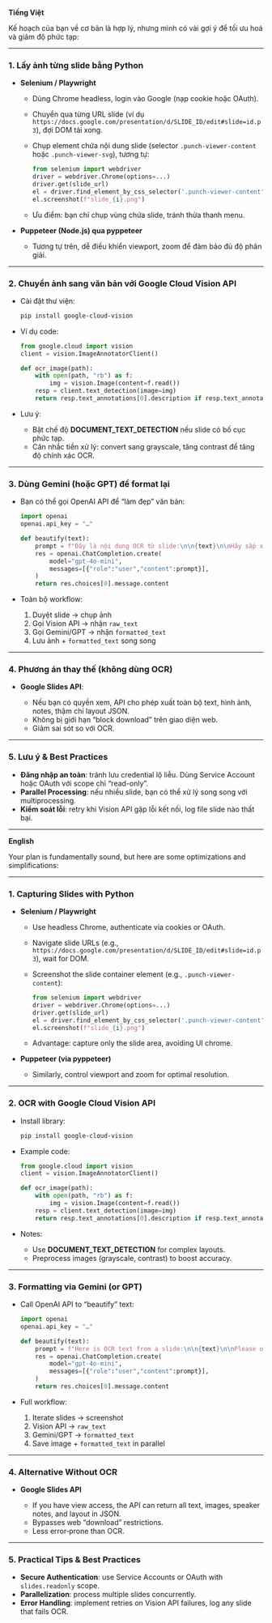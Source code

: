 **Tiếng Việt**

Kế hoạch của bạn về cơ bản là hợp lý, nhưng mình có vài gợi ý để tối ưu hoá và giảm độ phức tạp:

---

### 1. Lấy ảnh từng slide bằng Python

* **Selenium / Playwright**

  * Dùng Chrome headless, login vào Google (nạp cookie hoặc OAuth).
  * Chuyển qua từng URL slide (ví dụ `https://docs.google.com/presentation/d/SLIDE_ID/edit#slide=id.p3`), đợi DOM tải xong.
  * Chụp element chứa nội dung slide (selector `.punch-viewer-content` hoặc `.punch-viewer-svg`), tương tự:

    ```python
    from selenium import webdriver
    driver = webdriver.Chrome(options=...)
    driver.get(slide_url)
    el = driver.find_element_by_css_selector('.punch-viewer-content')
    el.screenshot(f"slide_{i}.png")
    ```
  * Ưu điểm: bạn chỉ chụp vùng chứa slide, tránh thừa thanh menu.

* **Puppeteer (Node.js) qua pyppeteer**

  * Tương tự trên, dễ điều khiển viewport, zoom để đảm bảo đủ độ phân giải.

---

### 2. Chuyển ảnh sang văn bản với Google Cloud Vision API

* Cài đặt thư viện:

  ```bash
  pip install google-cloud-vision
  ```
* Ví dụ code:

  ```python
  from google.cloud import vision
  client = vision.ImageAnnotatorClient()

  def ocr_image(path):
      with open(path, "rb") as f:
          img = vision.Image(content=f.read())
      resp = client.text_detection(image=img)
      return resp.text_annotations[0].description if resp.text_annotations else ""
  ```
* Lưu ý:

  * Bật chế độ **DOCUMENT\_TEXT\_DETECTION** nếu slide có bố cục phức tạp.
  * Cân nhắc tiền xử lý: convert sang grayscale, tăng contrast để tăng độ chính xác OCR.

---

### 3. Dùng Gemini (hoặc GPT) để format lại

* Bạn có thể gọi OpenAI API để “làm đẹp” văn bản:

  ```python
  import openai
  openai.api_key = "…"

  def beautify(text):
      prompt = f"Đây là nội dung OCR từ slide:\n\n{text}\n\nHãy sắp xếp lại thành các mục rõ ràng, giữ nguyên ý chính."
      res = openai.ChatCompletion.create(
          model="gpt-4o-mini",
          messages=[{"role":"user","content":prompt}],
      )
      return res.choices[0].message.content
  ```
* Toàn bộ workflow:

  1. Duyệt slide → chụp ảnh
  2. Gọi Vision API → nhận `raw_text`
  3. Gọi Gemini/GPT → nhận `formatted_text`
  4. Lưu ảnh + `formatted_text` song song

---

### 4. Phương án thay thế (không dùng OCR)

* **Google Slides API**:

  * Nếu bạn có quyền xem, API cho phép xuất toàn bộ text, hình ảnh, notes, thậm chí layout JSON.
  * Không bị giới hạn “block download” trên giao diện web.
  * Giảm sai sót so với OCR.

---

### 5. Lưu ý & Best Practices

* **Đăng nhập an toàn**: tránh lưu credential lộ liễu. Dùng Service Account hoặc OAuth với scope chỉ “read-only”.
* **Parallel Processing**: nếu nhiều slide, bạn có thể xử lý song song với multiprocessing.
* **Kiểm soát lỗi**: retry khi Vision API gặp lỗi kết nối, log file slide nào thất bại.

---

**English**

Your plan is fundamentally sound, but here are some optimizations and simplifications:

---

### 1. Capturing Slides with Python

* **Selenium / Playwright**

  * Use headless Chrome, authenticate via cookies or OAuth.
  * Navigate slide URLs (e.g., `https://docs.google.com/presentation/d/SLIDE_ID/edit#slide=id.p3`), wait for DOM.
  * Screenshot the slide container element (e.g., `.punch-viewer-content`):

    ```python
    from selenium import webdriver
    driver = webdriver.Chrome(options=...)
    driver.get(slide_url)
    el = driver.find_element_by_css_selector('.punch-viewer-content')
    el.screenshot(f"slide_{i}.png")
    ```
  * Advantage: capture only the slide area, avoiding UI chrome.

* **Puppeteer (via pyppeteer)**

  * Similarly, control viewport and zoom for optimal resolution.

---

### 2. OCR with Google Cloud Vision API

* Install library:

  ```bash
  pip install google-cloud-vision
  ```
* Example code:

  ```python
  from google.cloud import vision
  client = vision.ImageAnnotatorClient()

  def ocr_image(path):
      with open(path, "rb") as f:
          img = vision.Image(content=f.read())
      resp = client.text_detection(image=img)
      return resp.text_annotations[0].description if resp.text_annotations else ""
  ```
* Notes:

  * Use **DOCUMENT\_TEXT\_DETECTION** for complex layouts.
  * Preprocess images (grayscale, contrast) to boost accuracy.

---

### 3. Formatting via Gemini (or GPT)

* Call OpenAI API to “beautify” text:

  ```python
  import openai
  openai.api_key = "…"

  def beautify(text):
      prompt = f"Here is OCR text from a slide:\n\n{text}\n\nPlease organize it into clear bullet points, preserving the original meaning."
      res = openai.ChatCompletion.create(
          model="gpt-4o-mini",
          messages=[{"role":"user","content":prompt}],
      )
      return res.choices[0].message.content
  ```
* Full workflow:

  1. Iterate slides → screenshot
  2. Vision API → `raw_text`
  3. Gemini/GPT → `formatted_text`
  4. Save image + `formatted_text` in parallel

---

### 4. Alternative Without OCR

* **Google Slides API**

  * If you have view access, the API can return all text, images, speaker notes, and layout in JSON.
  * Bypasses web “download” restrictions.
  * Less error‑prone than OCR.

---

### 5. Practical Tips & Best Practices

* **Secure Authentication**: use Service Accounts or OAuth with `slides.readonly` scope.
* **Parallelization**: process multiple slides concurrently.
* **Error Handling**: implement retries on Vision API failures, log any slide that fails OCR.
